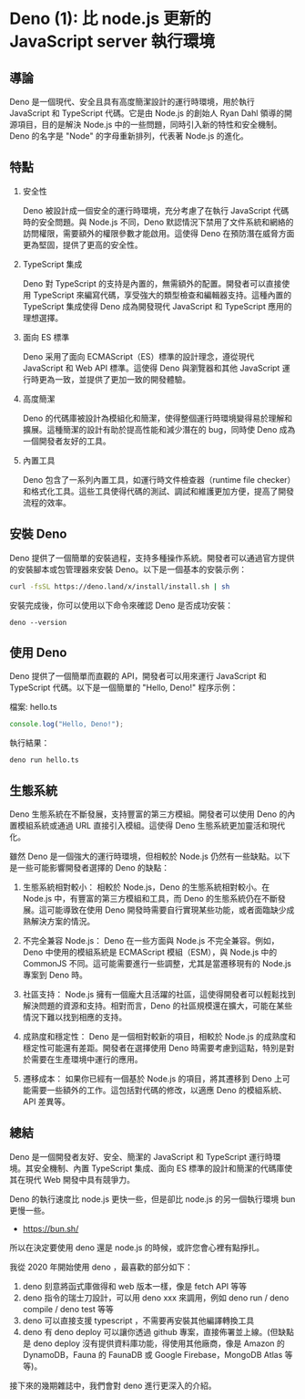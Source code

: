 # Deno (1): 比 node.js 更新的 JavaScript server 執行環境

## 導論

Deno 是一個現代、安全且具有高度簡潔設計的運行時環境，用於執行 JavaScript 和 TypeScript 代碼。它是由 Node.js 的創始人 Ryan Dahl 領導的開源項目，目的是解決 Node.js 中的一些問題，同時引入新的特性和安全機制。Deno 的名字是 "Node" 的字母重新排列，代表著 Node.js 的進化。

## 特點

1. 安全性

    Deno 被設計成一個安全的運行時環境，充分考慮了在執行 JavaScript 代碼時的安全問題。與 Node.js 不同，Deno 默認情況下禁用了文件系統和網絡的訪問權限，需要額外的權限參數才能啟用。這使得 Deno 在預防潛在威脅方面更為堅固，提供了更高的安全性。

2. TypeScript 集成

    Deno 對 TypeScript 的支持是內置的，無需額外的配置。開發者可以直接使用 TypeScript 來編寫代碼，享受強大的類型檢查和編輯器支持。這種內置的 TypeScript 集成使得 Deno 成為開發現代 JavaScript 和 TypeScript 應用的理想選擇。

3. 面向 ES 標準

    Deno 采用了面向 ECMAScript（ES）標準的設計理念，遵從現代 JavaScript 和 Web API 標準。這使得 Deno 與瀏覽器和其他 JavaScript 運行時更為一致，並提供了更加一致的開發體驗。

4. 高度簡潔

    Deno 的代碼庫被設計為模組化和簡潔，使得整個運行時環境變得易於理解和擴展。這種簡潔的設計有助於提高性能和減少潛在的 bug，同時使 Deno 成為一個開發者友好的工具。

5. 內置工具

    Deno 包含了一系列內置工具，如運行時文件檢查器（runtime file checker）和格式化工具。這些工具使得代碼的測試、調試和維護更加方便，提高了開發流程的效率。

## 安裝 Deno

Deno 提供了一個簡單的安裝過程，支持多種操作系統。開發者可以通過官方提供的安裝腳本或包管理器來安裝 Deno。以下是一個基本的安裝示例：

```bash
curl -fsSL https://deno.land/x/install/install.sh | sh
```

安裝完成後，你可以使用以下命令來確認 Deno 是否成功安裝：

```
deno --version
```

## 使用 Deno

Deno 提供了一個簡單而直觀的 API，開發者可以用來運行 JavaScript 和 TypeScript 代碼。以下是一個簡單的 "Hello, Deno!" 程序示例：

檔案: hello.ts

```js
console.log("Hello, Deno!");
```

執行結果：

```
deno run hello.ts
```

## 生態系統

Deno 生態系統在不斷發展，支持豐富的第三方模組。開發者可以使用 Deno 的內置模組系統或通過 URL 直接引入模組。這使得 Deno 生態系統更加靈活和現代化。

雖然 Deno 是一個強大的運行時環境，但相較於 Node.js 仍然有一些缺點。以下是一些可能影響開發者選擇的 Deno 的缺點：

1. 生態系統相對較小： 相較於 Node.js，Deno 的生態系統相對較小。在 Node.js 中，有豐富的第三方模組和工具，而 Deno 的生態系統仍在不斷發展。這可能導致在使用 Deno 開發時需要自行實現某些功能，或者面臨缺少成熟解決方案的情況。

2. 不完全兼容 Node.js： Deno 在一些方面與 Node.js 不完全兼容。例如，Deno 中使用的模組系統是 ECMAScript 模組（ESM），與 Node.js 中的 CommonJS 不同。這可能需要進行一些調整，尤其是當遷移現有的 Node.js 專案到 Deno 時。

3. 社區支持： Node.js 擁有一個龐大且活躍的社區，這使得開發者可以輕鬆找到解決問題的資源和支持。相對而言，Deno 的社區規模還在擴大，可能在某些情況下難以找到相應的支持。

4. 成熟度和穩定性： Deno 是一個相對較新的項目，相較於 Node.js 的成熟度和穩定性可能還有差距。開發者在選擇使用 Deno 時需要考慮到這點，特別是對於需要在生產環境中運行的應用。

5. 遷移成本： 如果你已經有一個基於 Node.js 的項目，將其遷移到 Deno 上可能需要一些額外的工作。這包括對代碼的修改，以適應 Deno 的模組系統、API 差異等。

## 總結

Deno 是一個開發者友好、安全、簡潔的 JavaScript 和 TypeScript 運行時環境。其安全機制、內置 TypeScript 集成、面向 ES 標準的設計和簡潔的代碼庫使其在現代 Web 開發中具有競爭力。

Deno 的執行速度比 node.js 更快一些，但是卻比 node.js 的另一個執行環境 bun 更慢一些。

* https://bun.sh/

所以在決定要使用 deno 還是 node.js 的時候，或許您會心裡有點掙扎。

我從 2020 年開始使用 deno ，最喜歡的部分如下：

1. deno 刻意將函式庫做得和 web 版本一樣，像是 fetch API 等等
2. deno 指令的瑞士刀設計，可以用 deno xxx 來調用，例如 deno run / deno compile / deno test 等等
3. deno 可以直接支援 typescript ，不需要再安裝其他編譯轉換工具
4. deno 有 deno deploy 可以讓你透過 github 專案，直接佈署並上線。(但缺點是 deno deploy 沒有提供資料庫功能，得使用其他廠商，像是 Amazon 的 DynamoDB，Fauna 的 FaunaDB 或 Google Firebase，MongoDB Atlas 等等)。

接下來的幾期雜誌中，我們會對 deno 進行更深入的介紹。



